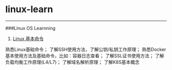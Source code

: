 # linux-learn
______________________________________________
###Linux OS Learnning

1. [Linux 基本命令](https://blog.csdn.net/lykangjia/article/details/11655887)

熟悉Linux基础命令；
了解SSH使用方法，了解公钥/私钥工作原理；
熟悉Docker基本使用方法及基础命令，比如：容器日志查看；
了解SSL证书使用方法；
了解负载均衡工作原理(L4/L7)；
了解域名解析原理；
了解K8S基本概念